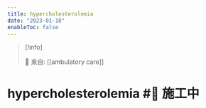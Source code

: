 ```yaml
---
title: hypercholesterolemia
date: "2023-01-18"
enableToc: false
---
```


> [!info]
>
> 🌱 來自: [[ambulatory care]]

# hypercholesterolemia #🚧 施工中


